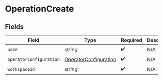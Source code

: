 # OperationCreate


## Fields

| Field                                                                 | Type                                                                  | Required                                                              | Description                                                           |
| --------------------------------------------------------------------- | --------------------------------------------------------------------- | --------------------------------------------------------------------- | --------------------------------------------------------------------- |
| `name`                                                                | *string*                                                              | :heavy_check_mark:                                                    | N/A                                                                   |
| `operatorConfiguration`                                               | [OperatorConfiguration](../../models/shared/operatorconfiguration.md) | :heavy_check_mark:                                                    | N/A                                                                   |
| `workspaceId`                                                         | *string*                                                              | :heavy_check_mark:                                                    | N/A                                                                   |